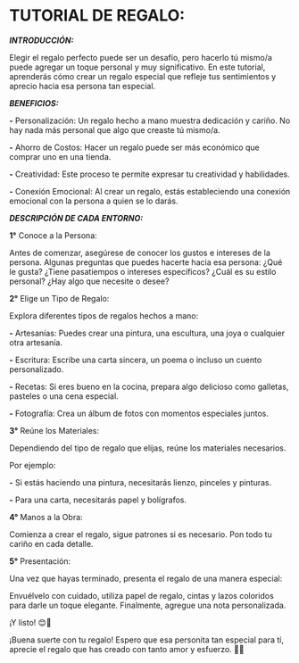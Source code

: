 # TUTORIAL DE REGALO:

***INTRODUCCIÓN:***

Elegir el regalo perfecto puede ser un desafío, pero hacerlo tú mismo/a puede agregar un toque personal y muy significativo.
En este tutorial, aprenderás cómo crear un regalo especial que refleje tus sentimientos y aprecio hacia esa persona tan especial.

***BENEFICIOS:***

**-** Personalización: Un regalo hecho a mano muestra dedicación y cariño. No hay nada más personal que algo que creaste tú mismo/a.

**-** Ahorro de Costos: Hacer un regalo puede ser más económico que comprar uno en una tienda.

**-** Creatividad: Este proceso te permite expresar tu creatividad y habilidades.

**-** Conexión Emocional: Al crear un regalo, estás estableciendo una conexión emocional con la persona a quien se lo darás.

***DESCRIPCIÓN DE CADA ENTORNO:***

**1°** Conoce a la Persona:

Antes de comenzar, asegúrese de conocer los gustos e intereses de la persona. Algunas preguntas que puedes hacerte hacia esa persona:
¿Qué le gusta? ¿Tiene pasatiempos o intereses específicos?
¿Cuál es su estilo personal?
¿Hay algo que necesite o desee?

**2°** Elige un Tipo de Regalo:

Explora diferentes tipos de regalos hechos a mano:

**-** Artesanías: Puedes crear una pintura, una escultura, una joya o cualquier otra artesanía.

**-** Escritura: Escribe una carta sincera, un poema o incluso un cuento personalizado.

**-** Recetas: Si eres bueno en la cocina, prepara algo delicioso como galletas, pasteles o una cena especial.

**-** Fotografía: Crea un álbum de fotos con momentos especiales juntos.

**3°** Reúne los Materiales:

Dependiendo del tipo de regalo que elijas, reúne los materiales necesarios.

Por ejemplo:

**-** Si estás haciendo una pintura, necesitarás lienzo, pinceles y pinturas.

**-** Para una carta, necesitarás papel y bolígrafos.

**4°** Manos a la Obra:

Comienza a crear el regalo, sigue patrones si es necesario. Pon todo tu cariño en cada detalle.

**5°** Presentación:

Una vez que hayas terminado, presenta el regalo de una manera especial:

Envuélvelo con cuidado, utiliza papel de regalo, cintas y lazos coloridos para darle un toque elegante.
Finalmente, agregue una nota personalizada.

¡Y listo! 😊🌸

¡Buena suerte con tu regalo! Espero que esa personita tan especial para tí, aprecie el regalo que has creado con tanto amor y esfuerzo. 🎁✨
